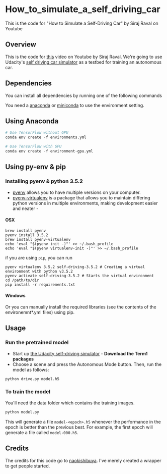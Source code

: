 # How_to_simulate_a_self_driving_car
This is the code for "How to Simulate a Self-Driving Car" by Siraj Raval on Youtube

## Overview

This is the code for [this](https://youtu.be/EaY5QiZwSP4) video on Youtube by Siraj Raval. We're going to use Udacity's [self driving car simulator](https://github.com/udacity/self-driving-car-sim) as a testbed for training an autonomous car.

## Dependencies

You can install all dependencies by running one of the following commands

You need a [anaconda](https://www.continuum.io/downloads) or [miniconda](https://conda.io/miniconda.html) to use the environment setting.

## Using Anaconda
```python
# Use TensorFlow without GPU
conda env create -f environments.yml

# Use TensorFlow with GPU
conda env create -f environment-gpu.yml
```


## Using py-env & pip

### Installing pyenv & python 3.5.2

* [pyenv](https://github.com/pyenv/pyenv) allows you to have multiple versions on your computer.
* [pyenv-virtualenv](https://github.com/pyenv/pyenv-virtualenv) is a package that allows you to maintain differing python versions in multiple environments, making development easier and neater -

####  OSX
```
brew install pyenv
pyenv install 3.5.2
brew install pyenv-virtualenv
echo 'eval "$(pyenv init -)"' >> ~/.bash_profile
echo 'eval "$(pyenv virtualenv-init -)"' >> ~/.bash_profile
```

if you are using `pip`, you can run

```
pyenv virtualenv 3.5.2 self-driving-3.5.2 # Creating a virtual environment with python v3.5.2
pyenv activate self-driving-3.5.2 # Starts the virtual environment
cd /path/to/dir
pip install -r requirements.txt
```

#### Windows
Or you can manually install the required libraries (see the contents of the environemnt*.yml files) using pip.


## Usage


### Run the pretrained model

* Start up [the Udacity self-driving simulator](https://github.com/udacity/self-driving-car-sim) - **Download the Term1 packages**
* Choose a scene and press the Autonomous Mode button.  Then, run the model as follows:

```python
python drive.py model.h5
```

### To train the model

You'll need the data folder which contains the training images.

```python
python model.py
```

This will generate a file `model-<epoch>.h5` whenever the performance in the epoch is better than the previous best.  For example, the first epoch will generate a file called `model-000.h5`.

## Credits

The credits for this code go to [naokishibuya](https://github.com/naokishibuya). I've merely created a wrapper to get people started.

